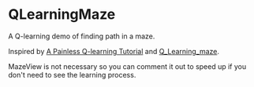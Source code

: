 # QLearningMaze

A Q-learning demo of finding path in a maze.

Inspired by [A Painless Q-learning Tutorial](http://mnemstudio.org/path-finding-q-learning-tutorial.htm) and [Q_Learning_maze](https://github.com/MorvanZhou/Reinforcement-learning-with-tensorflow/tree/master/contents/2_Q_Learning_maze).

MazeView is not necessary so you can comment it out to speed up if you don't need to see the learning process.
